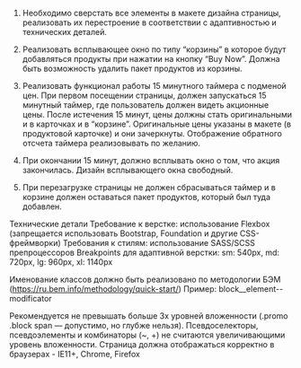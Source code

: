 1. Необходимо сверстать все элементы в макете дизайна страницы,
реализовать их перестроение в соответствии с адаптивностью и
технических деталей.

2. Реализовать всплывающее окно по типу “корзины” в которое будут
добавляться продукты при нажатии на кнопку “Buy Now”.
Должна быть возможность удалить пакет продуктов из корзины.

3. Реализовать функционал работы 15 минутного таймера с подменой цен.
При первом посещении страницы, должен запускаться 15 минутный таймер,
где пользователь должен видеть акционные цены.
После истечения 15 минут, цены должны стать оригинальными и в
карточках и в “корзине”. Оригинальные цены указаны в макете (в
продуктовой карточке) и они зачеркнуты. Отображение обратного отсчета
таймера реализовывать по желанию.

4. При окончании 15 минут, должно всплывать окно о том, что акция
закончилась.
Дизайн всплывающего окна свободный.

5. При перезагрузке страницы не должен сбрасываться таймер и в корзине
должен оставаться пакет продуктов, который был туда добавлен.

Технические детали
Требование к верстке: использование Flexbox (запрещается использовать
Bootstrap, Foundation и другие CSS-фреймворки)
Требования к стилям: использование SASS/SCSS препроцессоров
Breakpoints для адаптивной верстки:
sm: 540px, md: 720px, lg: 960px, xl: 1140px

Именование классов должно быть реализовано по методологии БЭМ
(https://ru.bem.info/methodology/quick-start/)
Пример: block__element--modificator

Рекомендуется не превышать больше 3х уровней вложенности (.promo .block
span — допустимо, но глубже нельзя). Псевдоселекторы, псевдоэлементы и
комбинаторы (~, +) не считаются увеличивающими уровень вложенности.
Страница должна отображаться корректно в браузерах - IE11+, Chrome, Firefox
